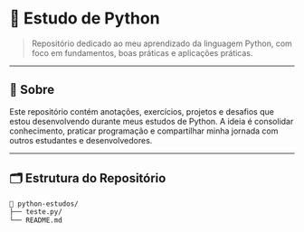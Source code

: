 # 📘 Estudo de Python

> Repositório dedicado ao meu aprendizado da linguagem Python, com foco em fundamentos, boas práticas e aplicações práticas.

---

## 📌 Sobre

Este repositório contém anotações, exercícios, projetos e desafios que estou desenvolvendo durante meus estudos de Python. A ideia é consolidar conhecimento, praticar programação e compartilhar minha jornada com outros estudantes e desenvolvedores.

---

## 🗂 Estrutura do Repositório

```bash
📁 python-estudos/
├── teste.py/
└── README.md
